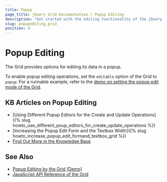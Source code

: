 ```yaml
---
title: Popup
page_title: jQuery Grid Documentation | Popup Editing
description: "Get started with the editing functionality of the jQuery Grid by Kendo UI and learn how to apply the popup edit mode."
slug: popupediting_grid
position: 4
---
```


# Popup Editing

The Grid provides options for editing its data in a popup.

To enable popup editing operations, set the `editable` option of the Grid to `popup`. For a runnable example, refer to the [demo on setting the popup edit mode of the Grid](https://demos.telerik.com/kendo-ui/grid/editing-popup).

## KB Articles on Popup Editing

* [Using Different Popup Editors for the Create and Update Operations]({% slug howto_use_different_poup_editors_for_create_update_operations %})
* [Increasing the Popup Edit Form and the Textbox Width]({% slug howto_increase_popup_edit_formand_textbox_grid %})
* [Find Out More in the Knowledge Base](/knowledge-base)

## See Also

* [Popup Editing by the Grid (Demo)](https://demos.telerik.com/kendo-ui/grid/editing-popup)
* [JavaScript API Reference of the Grid](/api/javascript/ui/grid)
